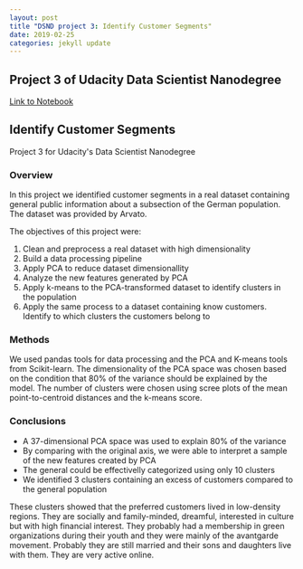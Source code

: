 ```yaml
---
layout: post
title "DSND project 3: Identify Customer Segments"
date: 2019-02-25
categories: jekyll update
---
```


## Project 3 of Udacity Data Scientist Nanodegree

[Link to Notebook](https://github.com/bvcmartins/dsndProject3/blob/master/customer_segments.ipynb)

## Identify Customer Segments

Project 3 for Udacity's Data Scientist Nanodegree

### Overview

In this project we identified customer segments in a real dataset containing general
public information about a subsection of the German population. The dataset was provided by
Arvato. 

The objectives of this project were:

1. Clean and preprocess a real dataset with high dimensionality
2. Build a data processing pipeline
3. Apply PCA to reduce dataset dimensionallity
4. Analyze the new features generated by PCA
5. Apply k-means to the PCA-transformed dataset to identify clusters in the population
6. Apply the same process to a dataset containing know customers. Identify to which clusters the customers belong to

### Methods

We used pandas tools for data processing and the PCA and K-means tools from Scikit-learn.
The dimensionality of the PCA space was chosen based on the condition that 80% of the
variance should be explained by the model. The number of clusters were chosen using
scree plots of the mean point-to-centroid distances and the k-means score.

### Conclusions

- A 37-dimensional PCA space was used to explain 80% of the variance
- By comparing with the original axis, we were able to interpret a sample of the new features created by PCA
- The general could be effectivelly categorized using only 10 clusters
- We identified 3 clusters containing an excess of customers compared to the general population 

These clusters showed that the preferred customers lived in low-density regions. They are socially and family-minded, 
dreamful, interested in culture but with high financial interest. They probably had a membership in green organizations
during their youth and they were mainly of the avantgarde movement. Probably they are still married and their sons and
daughters live with them. They are very active online.

